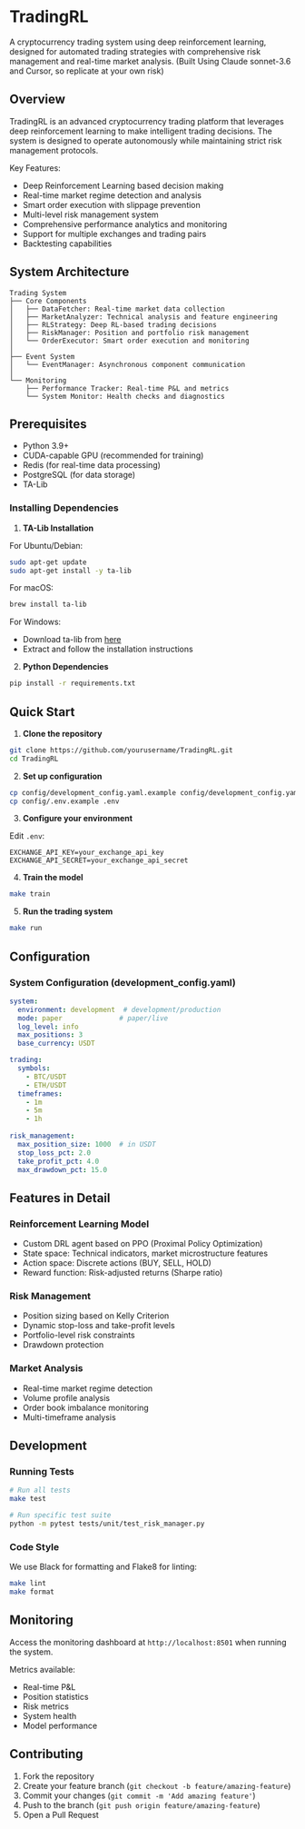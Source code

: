 # TradingRL

A cryptocurrency trading system using deep reinforcement learning, designed for automated trading strategies with comprehensive risk management and real-time market analysis.
(Built Using Claude sonnet-3.6 and Cursor, so replicate at your own risk)
## Overview

TradingRL is an advanced cryptocurrency trading platform that leverages deep reinforcement learning to make intelligent trading decisions. The system is designed to operate autonomously while maintaining strict risk management protocols.

Key Features:
- Deep Reinforcement Learning based decision making
- Real-time market regime detection and analysis
- Smart order execution with slippage prevention
- Multi-level risk management system
- Comprehensive performance analytics and monitoring
- Support for multiple exchanges and trading pairs
- Backtesting capabilities

## System Architecture

```
Trading System
├── Core Components
│   ├── DataFetcher: Real-time market data collection
│   ├── MarketAnalyzer: Technical analysis and feature engineering
│   ├── RLStrategy: Deep RL-based trading decisions
│   ├── RiskManager: Position and portfolio risk management
│   └── OrderExecutor: Smart order execution and monitoring
│
├── Event System
│   └── EventManager: Asynchronous component communication
│
└── Monitoring
    ├── Performance Tracker: Real-time P&L and metrics
    └── System Monitor: Health checks and diagnostics
```

## Prerequisites

- Python 3.9+
- CUDA-capable GPU (recommended for training)
- Redis (for real-time data processing)
- PostgreSQL (for data storage)
- TA-Lib

### Installing Dependencies

1. **TA-Lib Installation**

For Ubuntu/Debian:
```bash
sudo apt-get update
sudo apt-get install -y ta-lib
```

For macOS:
```bash
brew install ta-lib
```

For Windows:
- Download ta-lib from [here](http://prdownloads.sourceforge.net/ta-lib/ta-lib-0.4.0-msvc.zip)
- Extract and follow the installation instructions

2. **Python Dependencies**
```bash
pip install -r requirements.txt
```

## Quick Start

1. **Clone the repository**
```bash
git clone https://github.com/yourusername/TradingRL.git
cd TradingRL
```

2. **Set up configuration**
```bash
cp config/development_config.yaml.example config/development_config.yaml
cp config/.env.example .env
```

3. **Configure your environment**

Edit `.env`:
```env
EXCHANGE_API_KEY=your_exchange_api_key
EXCHANGE_API_SECRET=your_exchange_api_secret

```

4. **Train the model**
```bash
make train
```

5. **Run the trading system**
```bash
make run
```

## Configuration

### System Configuration (development_config.yaml)
```yaml
system:
  environment: development  # development/production
  mode: paper              # paper/live
  log_level: info
  max_positions: 3
  base_currency: USDT

trading:
  symbols:
    - BTC/USDT
    - ETH/USDT
  timeframes:
    - 1m
    - 5m
    - 1h
  
risk_management:
  max_position_size: 1000  # in USDT
  stop_loss_pct: 2.0
  take_profit_pct: 4.0
  max_drawdown_pct: 15.0
```

## Features in Detail

### Reinforcement Learning Model
- Custom DRL agent based on PPO (Proximal Policy Optimization)
- State space: Technical indicators, market microstructure features
- Action space: Discrete actions (BUY, SELL, HOLD)
- Reward function: Risk-adjusted returns (Sharpe ratio)

### Risk Management
- Position sizing based on Kelly Criterion
- Dynamic stop-loss and take-profit levels
- Portfolio-level risk constraints
- Drawdown protection

### Market Analysis
- Real-time market regime detection
- Volume profile analysis
- Order book imbalance monitoring
- Multi-timeframe analysis

## Development

### Running Tests
```bash
# Run all tests
make test

# Run specific test suite
python -m pytest tests/unit/test_risk_manager.py
```

### Code Style
We use Black for formatting and Flake8 for linting:
```bash
make lint
make format
```

## Monitoring

Access the monitoring dashboard at `http://localhost:8501` when running the system.

Metrics available:
- Real-time P&L
- Position statistics
- Risk metrics
- System health
- Model performance

## Contributing

1. Fork the repository
2. Create your feature branch (`git checkout -b feature/amazing-feature`)
3. Commit your changes (`git commit -m 'Add amazing feature'`)
4. Push to the branch (`git push origin feature/amazing-feature`)
5. Open a Pull Request


